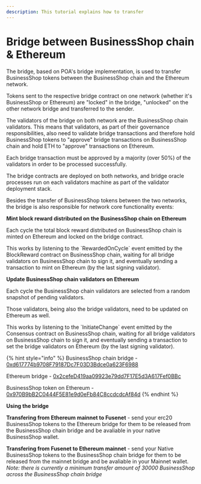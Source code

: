 ```yaml
---
description: This tutorial explains how to transfer
---
```


# Bridge between BusinessShop chain & Ethereum

The bridge, based on POA's bridge implementation, is used to transfer BusinessShop tokens between the BusinessShop chain and the Ethereum network.

Tokens sent to the respective bridge contract on one network \(whether it's BusinessShop or Ethereum\) are "locked" in the bridge, "unlocked" on the other network bridge and transferred to the sender.

The validators of the bridge on both network are the BusinessShop chain validators. This means that validators, as part of their governance responsibilities, also need to validate bridge transactions and therefore hold BusinessShop tokens to "approve" bridge transactions on BusinessShop chain and hold ETH to "approve" transactions on Ethereum.

Each bridge transaction must be approved by a majority \(over 50%\) of the validators in order to be processed successfully.

The bridge contracts are deployed on both networks, and bridge oracle processes run on each validators machine as part of the validator deployment stack.

Besides the transfer of BusinessShop tokens between the two networks, the bridge is also responsible for network core functionality events:

**Mint block reward distributed on the BusinessShop chain on Ethereum**

Each cycle the total block reward distributed on BusinessShop chain is minted on Ethereum and locked on the bridge contract.

This works by listening to the \`RewardedOnCycle\` event emitted by the BlockReward contract on BusinessShop chain, waiting for all bridge validators on BusinessShop chain to sign it, and eventually sending a transaction to mint on Ethereum \(by the last signing validator\).

**Update BusinessShop chain validators on Ethereum**

Each cycle the BusinessShop chain validators are selected from a random snapshot of pending validators.

Those validators, being also the bridge validators, need to be updated on Ethereum as well.

This works by listening to the \`InitiateChange\` event emitted by the Consensus contract on BusinessShop chain, waiting for all bridge validators on BusinessShop chain to sign it, and eventually sending a transaction to set the bridge validators on Ethereum \(by the last signing validator\).

{% hint style="info" %}
BusinessShop chain bridge - [0xd617774b9708F79187Dc7F03D3Bdce0a623F6988](https://bspexplorer.com/address/0xd617774b9708f79187dc7f03d3bdce0a623f6988)

Ethereum bridge - [0x2cefeD419aa09923e79dd7F17E5d3A617Fef0BBc](https://etherscan.io/address/0x2cefeD419aa09923e79dd7F17E5d3A617Fef0BBc)

BusinessShop token on Ethereum - [0x970B9bB2C0444F5E81e9d0eFb84C8ccdcdcAf84d](https://etherscan.io/token/0x970B9bB2C0444F5E81e9d0eFb84C8ccdcdcAf84d)
{% endhint %}

**Using the bridge**

**Transfering from Ethereum mainnet to Fusenet** - send your erc20 BusinessShop tokens to the Ethereum bridge for them to be released from the BusinessShop chain bridge and be avaliable in your native BusinessShop wallet.

**Transfering from Fusenet to Ethereum mainnet** - send your Native BusinessShop tokens to the BusinessShop chain bridge for them to be released from the mainnet bridge and be avaliable in your Mainnet wallet. _Note: there is currently a minimum transfer amount of 30000 BusinessShop across the BusinessShop chain bridge_

